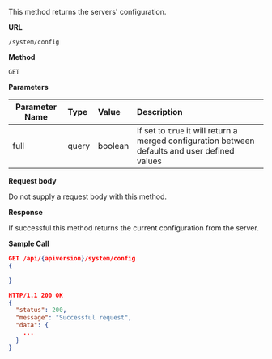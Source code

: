 This method returns the servers' configuration.

**URL**

`/system/config`

**Method**

`GET`

**Parameters**

| Parameter Name | Type   | Value | Description
| ---  | :--------- |  :--------- |  :--------- |
| full |  query  | boolean | If set to `true` it will return a merged configuration between defaults and user defined values|

**Request body**

Do not supply a request body with this method.

**Response**

If successful this method returns the current configuration from the server.

**Sample Call**

```json
GET /api/{apiversion}/system/config
{

}

HTTP/1.1 200 OK
{
  "status": 200,
  "message": "Successful request",
  "data": {
    ...
  }
}
